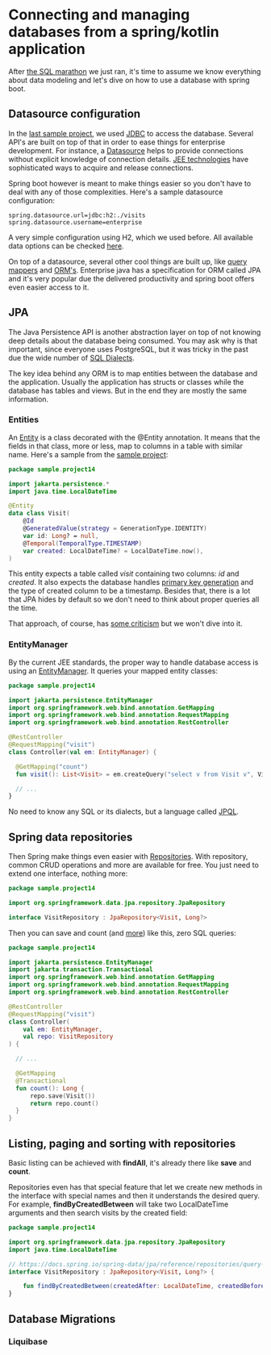 # Connecting and managing databases from a spring/kotlin application

After [the SQL marathon][0700] we just ran, it's time to assume we know
everything about data modeling and let's dive on how to use a database with
spring boot.

## Datasource configuration

In the [last sample project][0701], we used [JDBC][0702] to access the database.
Several API's are built on top of that in order to ease things for enterprise
development. For instance, a [Datasource][0703] helps to provide connections
without explicit knowledge of connection details. [JEE technologies][0704] have
sophisticated ways to acquire and release connections.

Spring boot however is meant to make things easier so you don't have to deal
with any of those complexities. Here's a sample datasource configuration:

```properties
spring.datasource.url=jdbc:h2:./visits
spring.datasource.username=enterprise
```

A very simple configuration using H2, which we used before. All available data
options can be checked [here][0707].

On top of a datasource, several other cool things are built up, like
[query mappers][0705] and [ORM's][0706]. Enterprise java has a specification for
ORM called JPA and it's very popular due the delivered productivity and spring
boot offers even easier access to it.

## JPA

The Java Persistence API is another abstraction layer on top of not knowing deep
details about the database being consumed. You may ask why is that important,
since everyone uses PostgreSQL, but it was tricky in the past due the wide
number of [SQL Dialects][0708].

The key idea behind any ORM is to map entities between the database and the
application. Usually the application has structs or classes while the database
has tables and views. But in the end they are mostly the same information.

### Entities

An [Entity][0709] is a class decorated with the @Entity annotation. It means
that the fields in that class, more or less, map to columns in a table with
similar name. Here's a sample from the [sample project][0716]:

```kotlin
package sample.project14

import jakarta.persistence.*
import java.time.LocalDateTime

@Entity
data class Visit(
    @Id
    @GeneratedValue(strategy = GenerationType.IDENTITY)
    var id: Long? = null,
    @Temporal(TemporalType.TIMESTAMP)
    var created: LocalDateTime? = LocalDateTime.now(),
)
```

This entity expects a table called *visit* containing two columns: *id* and
*created*. It also expects the database handles [primary key generation][0710]
and the type of created column to be a timestamp. Besides that, there is a lot
that JPA hides by default so we don't need to think about proper queries all the
time.

That approach, of course, has [some criticism][0711] but we won't dive into it.

### EntityManager

By the current JEE standards, the proper way to handle database access is using
an [EntityManager][0712]. It queries your mapped entity classes:

```kotlin
package sample.project14

import jakarta.persistence.EntityManager
import org.springframework.web.bind.annotation.GetMapping
import org.springframework.web.bind.annotation.RequestMapping
import org.springframework.web.bind.annotation.RestController

@RestController
@RequestMapping("visit")
class Controller(val em: EntityManager) {

  @GetMapping("count")
  fun visit(): List<Visit> = em.createQuery("select v from Visit v", Visit::class.java).resultList

  // ...
}
```

No need to know any SQL or its dialects, but a language called [JPQL][0713].

## Spring data repositories

Then Spring make things even easier with [Repositories][0714]. With repository,
common CRUD operations and more are available for free. You just need to extend
one interface, nothing more:

```kotlin
package sample.project14

import org.springframework.data.jpa.repository.JpaRepository

interface VisitRepository : JpaRepository<Visit, Long?>
```

Then you can save and count (and [more][0715]) like this, zero SQL queries:

```kotlin
package sample.project14

import jakarta.persistence.EntityManager
import jakarta.transaction.Transactional
import org.springframework.web.bind.annotation.GetMapping
import org.springframework.web.bind.annotation.RequestMapping
import org.springframework.web.bind.annotation.RestController

@RestController
@RequestMapping("visit")
class Controller(
    val em: EntityManager,
    val repo: VisitRepository
) {

  // ...

  @GetMapping
  @Transactional
  fun count(): Long {
      repo.save(Visit())
      return repo.count()
  }
}
```

## Listing, paging and sorting with repositories

Basic listing can be achieved with **findAll**, it's already there like **save**
and **count**.

Repositories even has that special feature that let we create new methods in the
interface with special names and then it understands the desired query. For
example, **findByCreatedBetween** will take two LocalDateTime arguments and then
search visits by the created field:

```kotlin
package sample.project14

import org.springframework.data.jpa.repository.JpaRepository
import java.time.LocalDateTime

// https://docs.spring.io/spring-data/jpa/reference/repositories/query-keywords-reference.html#appendix.query.method.subject
interface VisitRepository : JpaRepository<Visit, Long?> {

    fun findByCreatedBetween(createdAfter: LocalDateTime, createdBefore: LocalDateTime): List<Visit>
}
```

## Database Migrations

### Liquibase

[0700]: ./0015-databases.md
[0701]: ../samples/project-013-simple-databases
[0702]: https://docs.oracle.com/javase/tutorial/jdbc/TOC.html
[0703]: https://docs.oracle.com/javase/tutorial/jdbc/basics/sqldatasources.html
[0704]: https://tomcat.apache.org/tomcat-11.0-doc/jndi-resources-howto.html
[0705]: https://jdbi.org/
[0706]: https://jakarta.ee/learn/docs/jakartaee-tutorial/current/persist/persistence-intro/persistence-intro.html
[0707]: https://docs.spring.io/spring-boot/appendix/application-properties/index.html#appendix.application-properties.data
[0708]: https://learnsql.com/blog/what-sql-dialect-to-learn/
[0709]: https://spring.io/guides/gs/accessing-data-jpa
[0710]: https://learnsql.com/blog/what-is-a-primary-key/
[0711]: https://blog.codinghorror.com/object-relational-mapping-is-the-vietnam-of-computer-science/
[0712]: https://jakartaee.github.io/persistence/latest-nightly/api/jakarta.persistence/jakarta/persistence/EntityManager.html
[0713]: https://jakarta.ee/learn/docs/jakartaee-tutorial/current/persist/persistence-querylanguage/persistence-querylanguage.html#_creating_queries_using_the_jakarta_persistence_query_language
[0714]: https://spring.io/guides/gs/accessing-data-jpa
[0715]: https://docs.spring.io/spring-data/jpa/reference/repositories/query-methods-details.html#repositories.query-methods.query-creation
[0716]: ../samples/project-014-spring-with-database/
